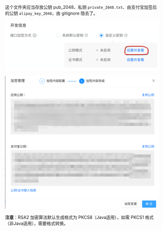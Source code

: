 
这个文件夹应当存放公钥 pub_2048、私钥 ``private_2048.txt``、由支付宝加签后的公钥 ``alipay_key_2048``，由 gitignore 隐去了。

![pic1](./1.png)

![pic2](./2.png)

**注意**：RSA2 加密算法默认生成格式为 PKCS8（Java适用），如需 PKCS1 格式（非Java适用），需要格式转换。
